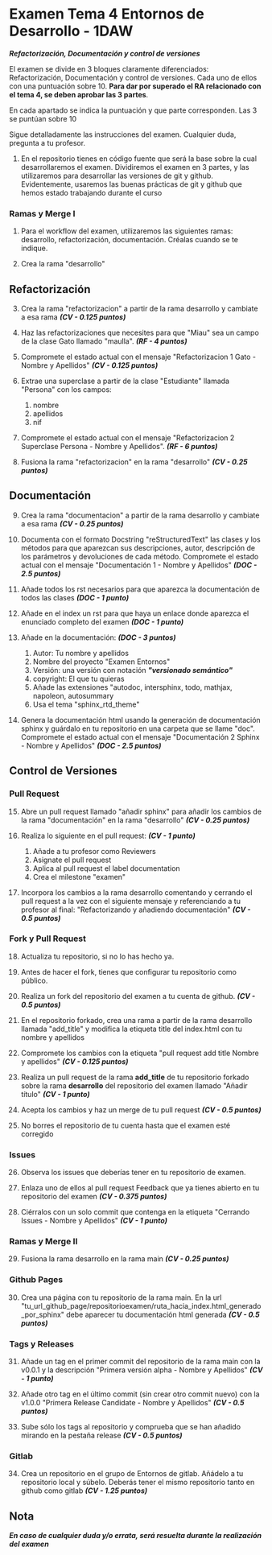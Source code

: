# Examen Tema 4 Entornos de Desarrollo - 1DAW

***Refactorización, Documentación y control de versiones***

El examen se divide en 3 bloques claramente diferenciados: Refactorización, Documentación y control de versiones. Cada uno de ellos con una puntuación sobre 10. **Para dar por superado el RA relacionado con el tema 4, se deben aprobar las 3 partes**.

En cada apartado se indica la puntuación y que parte corresponden. Las 3 se puntúan sobre 10

Sigue detalladamente las instrucciones del examen. Cualquier duda, pregunta a tu profesor.

1. En el repositorio tienes en código fuente que será la base sobre la cual desarrollaremos el examen. Dividiremos el examen en 3 partes, y las utilizaremos para desarrollar las versiones de git y github. Evidentemente, usaremos las buenas prácticas de git y github que hemos estado trabajando durante el curso

### Ramas y Merge I

1. Para el workflow del examen, utilizaremos las siguientes ramas: desarrollo, refactorización, documentación. Créalas cuando se te indique.

2. Crea la rama "desarrollo"

## Refactorización

3. Crea la rama "refactorizacion" a partir de la rama desarrollo y cambiate a esa rama ***(CV - 0.125 puntos)***

4. Haz las refactorizaciones que necesites para que "Miau" sea un campo de la clase Gato llamado "maulla". ***(RF - 4 puntos)***
   
5. Compromete el estado actual con el mensaje "Refactorizacion 1 Gato - Nombre y Apellidos" ***(CV - 0.125 puntos)***

6. Extrae una superclase a partir de la clase "Estudiante" llamada "Persona" con los campos:

   1. nombre
   2. apellidos
   3. nif

7. Compromete el estado actual con el mensaje "Refactorizacion 2 Superclase Persona - Nombre y Apellidos". ***(RF - 6 puntos)***

8. Fusiona la rama "refactorizacion" en la rama "desarrollo" ***(CV - 0.25 puntos)***

## Documentación

9. Crea la rama "documentacion" a partir de la rama desarrollo y cambiate a esa rama ***(CV - 0.25 puntos)***

10. Documenta con el formato Docstring "reStructuredText" las clases y los métodos para que aparezcan sus descripciones, autor, descripción de los parámetros y devoluciones de cada método. Compromete el estado actual con el mensaje "Documentación 1 - Nombre y Apellidos" ***(DOC - 2.5 puntos)***

11. Añade todos los rst necesarios para que aparezca la documentación de todos las clases ***(DOC - 1 punto)***

12. Añade en el index un rst para que haya un enlace donde aparezca el enunciado completo del examen ***(DOC - 1 punto)***

13. Añade en la documentación: ***(DOC - 3 puntos)***
    1. Autor: Tu nombre y apellidos
    2. Nombre del proyecto "Examen Entornos"
    3. Versión: una versión con notación ***"versionado semántico"***
    4. copyright: El que tu quieras
    5. Añade las extensiones "autodoc, intersphinx, todo, mathjax, napoleon, autosummary
    6. Usa el tema "sphinx_rtd_theme"

14. Genera la documentación html usando la generación de documentación sphinx y guárdalo en tu repositorio en una carpeta que se llame "doc". Compromete el estado actual con el mensaje "Documentación 2 Sphinx - Nombre y Apellidos" ***(DOC - 2.5 puntos)***

## Control de Versiones

### Pull Request

15. Abre un pull request llamado "añadir sphinx" para añadir los cambios de la rama "documentación" en la rama "desarrollo" ***(CV - 0.25 puntos)***

16.  Realiza lo siguiente en el pull request:  ***(CV - 1 punto)***

        1. Añade a tu profesor como Reviewers
        2. Asignate el pull request
        3. Aplica al pull request el label documentation
        4. Crea el milestone "examen"

    
17.  Incorpora los cambios a la rama desarrollo comentando y cerrando el pull request a la vez con el siguiente mensaje y referenciando a tu profesor al final: "Refactorizando y añadiendo documentación" ***(CV - 0.5 puntos)***

### Fork y Pull Request

18.  Actualiza tu repositorio, si no lo has hecho ya.

19.  Antes de hacer el fork, tienes que configurar tu repositorio como público.

20.  Realiza un fork del repositorio del examen a tu cuenta de github. ***(CV - 0.5 puntos)***

21.  En el repositorio forkado, crea una rama a partir de la rama desarrollo llamada "add_title" y modifica la etiqueta title del index.html con tu nombre y apellidos

22.  Compromete los cambios con la etiqueta "pull request add title Nombre y apellidos" ***(CV - 0.125 puntos)***

23.  Realiza un pull request de la rama **add_title** de tu repositorio forkado sobre la rama **desarrollo** del repositorio del examen llamado "Añadir título" ***(CV - 1 punto)***

24.  Acepta los cambios y haz un merge de tu pull request ***(CV - 0.5 puntos)***

25.  No borres el repositorio de tu cuenta hasta que el examen esté corregido

### Issues

26.  Observa los issues que deberías tener en tu repositorio de examen.
    
27.  Enlaza uno de ellos al pull request Feedback que ya tienes abierto en tu repositorio del examen ***(CV - 0.375 puntos)***

28.  Ciérralos con un solo commit que contenga en la etiqueta "Cerrando Issues - Nombre y Apellidos" ***(CV - 1 punto)***

### Ramas y Merge II

29.  Fusiona la rama desarrollo en la rama main ***(CV - 0.25 puntos)***

### Github Pages

30.  Crea una página con tu repositorio de la rama main. En la url "tu_url_github_page/repositorioexamen/ruta_hacia_index.html_generado_por_sphinx" debe aparecer tu documentación html generada ***(CV - 0.5 puntos)***

### Tags y Releases

31. Añade un tag en el primer commit del repositorio de la rama main con la v0.0.1 y la descripción "Primera versión alpha - Nombre y Apellidos" ***(CV - 1 punto)***

32. Añade otro tag en el último commit (sin crear otro commit nuevo) con la v1.0.0 "Primera Release Candidate - Nombre y Apellidos" ***(CV - 0.5 puntos)***

33. Sube sólo los tags al repositorio y comprueba que se han añadido mirando en la pestaña release ***(CV - 0.5 puntos)***

###  Gitlab

34. Crea un repositorio en el grupo de Entornos de gitlab. Añádelo a tu repositorio local y súbelo. Deberás tener el mismo repositorio tanto en github como gitlab ***(CV - 1.25 puntos)***

##  Nota

***En caso de cualquier duda y/o errata, será resuelta durante la realización del examen***
